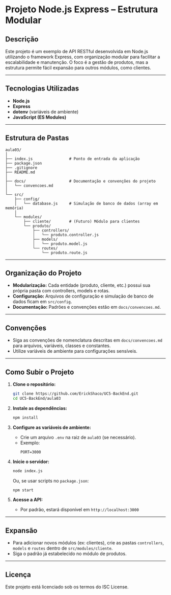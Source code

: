 # Projeto Node.js Express – Estrutura Modular

## Descrição

Este projeto é um exemplo de API RESTful desenvolvida em Node.js utilizando o framework Express, com organização modular para facilitar a escalabilidade e manutenção. O foco é a gestão de produtos, mas a estrutura permite fácil expansão para outros módulos, como clientes.

---

## Tecnologias Utilizadas

- **Node.js**
- **Express**
- **dotenv** (variáveis de ambiente)
- **JavaScript (ES Modules)**

---

## Estrutura de Pastas

```
aula03/
│
├── index.js                # Ponto de entrada da aplicação
├── package.json
├── .gitignore
├── README.md
│
├── docs/                   # Documentação e convenções do projeto
│   └── convencoes.md
│
└── src/
    ├── config/
    │   └── database.js     # Simulação de banco de dados (array em memória)
    │
    └── modules/
        ├── cliente/        # (Futuro) Módulo para clientes
        └── produto/
            ├── controllers/
            │   └── produto.controller.js
            ├── models/
            │   └── produto.model.js
            └── routes/
                └── produto.route.js
```

---

## Organização do Projeto

- **Modularização:** Cada entidade (produto, cliente, etc.) possui sua própria pasta com controllers, models e rotas.
- **Configuração:** Arquivos de configuração e simulação de banco de dados ficam em `src/config`.
- **Documentação:** Padrões e convenções estão em `docs/convencoes.md`.

---

## Convenções

- Siga as convenções de nomenclatura descritas em `docs/convencoes.md` para arquivos, variáveis, classes e constantes.
- Utilize variáveis de ambiente para configurações sensíveis.

---

## Como Subir o Projeto

1. **Clone o repositório:**
   ```sh
   git clone https://github.com/ErickShaco/UC5-BackEnd.git
   cd UC5-BackEnd/aula03
   ```

2. **Instale as dependências:**
   ```sh
   npm install
   ```

3. **Configure as variáveis de ambiente:**
   - Crie um arquivo `.env` na raiz de `aula03` (se necessário).
   - Exemplo:
     ```
     PORT=3000
     ```

4. **Inicie o servidor:**
   ```sh
   node index.js
   ```
   Ou, se usar scripts no `package.json`:
   ```sh
   npm start
   ```

5. **Acesse a API:**
   - Por padrão, estará disponível em `http://localhost:3000`

---

## Expansão

- Para adicionar novos módulos (ex: clientes), crie as pastas `controllers`, `models` e `routes` dentro de `src/modules/cliente`.
- Siga o padrão já estabelecido no módulo de produtos.

---

## Licença

Este projeto está licenciado sob os termos do ISC License.
